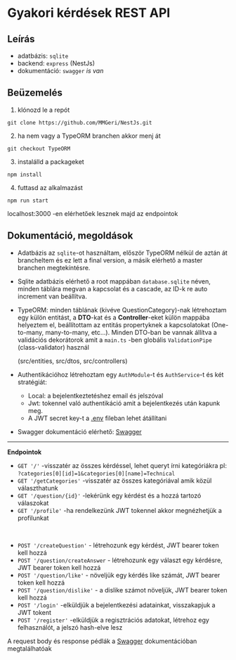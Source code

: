 # Gyakori kérdések REST API

## Leírás

- adatbázis: `sqlite`
- backend: `express` (NestJs)
- dokumentáció: `swagger` *is van*

## Beüzemelés
1. klónozd le a repót <br>

  ``` git clone https://github.com/MMGeri/NestJs.git ```
  
2. ha nem vagy a TypeORM branchen akkor menj át

  ``` git checkout TypeORM ```
  
3. instalálld a packageket 

  ``` npm install ``` 
  
4. futtasd az alkalmazást 

  ``` npm run start ```
  
  localhost:3000 -en elérhetőek lesznek majd az endpointok
  
## Dokumentáció, megoldások

- Adatbázis az `sqlite`-ot használtam, először TypeORM nélkül de aztán át brancheltem és ez lett a final version, a másik elérhető a master branchen megtekíntésre.
- Sqlite adatbázis elérhető a root mappában `database.sqlite` néven, minden táblára megvan a kapcsolat és a cascade, az ID-k re auto increment van beállítva.
- TypeORM: minden táblának (kivéve QuestionCategory)-nak létrehoztam egy külön entitást, a **DTO**-kat és a **Controller**-eket külön mappába helyeztem el, beállítottam az entitás propertyknek a kapcsolatokat (One-to-many, many-to-many, etc...). Minden DTO-ban be vannak állítva a validációs dekorátorok amit a `main.ts` -ben globális `ValidationPipe` (class-validator) használ

  (src/entities, src/dtos, src/controllers)
- Authentikációhoz létrehoztam egy `AuthModule`-t és `AuthService`-t és két stratégiát:
  - Local: a bejelentkeztetéshez email és jelszóval
  - Jwt: tokennel való authentikáció amit a bejelentkezés után kapunk meg.
  - A JWT secret key-t a [.env](https://github.com/MMGeri/NestJs/blob/TypeORM/.env) fileban lehet átállítani
- Swagger dokumentáció elérhető: [Swagger](https://github.com/MMGeri/NestJs/tree/TypeORM/swagger)

---

__Endpointok__
- `GET '/'` -visszatér az összes kérdéssel, lehet queryt írni kategóriákra pl: `?categories[0][id]=1&categories[0][name]=Technical`
- `GET '/getCategories'` -visszatér az összes kategóriával amik közül választhatunk
- `GET '/question/{id}'` -lekérünk egy kérdést és a hozzá tartozó válaszokat
- `GET '/profile'` -ha rendelkezünk JWT tokennel akkor megnézhetjük a profilunkat
<br>

- `POST '/createQuestion'` - létrehozunk egy kérdést, JWT bearer token kell hozzá
- `POST '/question/createAnswer` - létrehozunk egy választ egy kérdésre, JWT bearer token kell hozzá
- `POST '/question/like'` - növeljük egy kérdés like számát, JWT bearer token kell hozzá
- `POST '/question/dislike'` - a dislike számot növeljük, JWT bearer token kell hozzá
- `POST '/login'` -elküldjük a bejelentkezési adatainkat, visszakapjuk a JWT tokent
- `POST '/register'` -elküldjük a regisztrációs adatokat, létrehoz egy felhasználót, a jelszó hash-elve lesz

A request body és response pédlák a [Swagger](https://github.com/MMGeri/NestJs/tree/TypeORM/swagger) dokumentációban megtalálhatóak